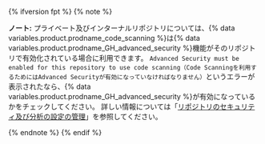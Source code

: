 {% ifversion fpt %}
{% note %}

**ノート:** プライベート及びインターナルリポジトリについては、{% data variables.product.prodname_code_scanning %}は{% data variables.product.prodname_GH_advanced_security %}機能がそのリポジトリで有効化されている場合に利用できます。 `Advanced Security must be enabled for this repository to use code scanning（Code Scanningを利用するためにはAdvanced Securityが有効になっていなければなりません）`というエラーが表示されたなら、{% data variables.product.prodname_GH_advanced_security %}が有効になっているかをチェックしてください。 詳しい情報については「[リポジトリのセキュリティ及び分析の設定の管理](/github/administering-a-repository/managing-security-and-analysis-settings-for-your-repository)」を参照してください。

{% endnote %}
{% endif %}
